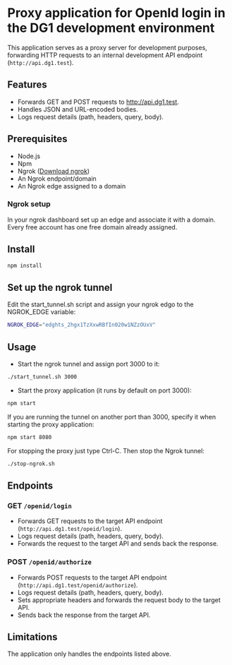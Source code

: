 # Proxy application for OpenId login in the DG1 development environment

This application serves as a proxy server for development purposes,
forwarding HTTP requests to an internal development API endpoint (`http://api.dg1.test`).

## Features

- Forwards GET and POST requests to http://api.dg1.test.
- Handles JSON and URL-encoded bodies.
-  Logs request details (path, headers, query, body).

## Prerequisites

- Node.js
- Npm
- Ngrok ([Download ngrok](https://ngrok.com/download))
- An Ngrok endpoint/domain
- An Ngrok edge assigned to a domain

### Ngrok setup
In your ngrok dashboard set up an edge and associate it with a domain.
Every free account has one free domain already assigned.

## Install
```bash
npm install
```

## Set up the ngrok tunnel
Edit the start_tunnel.sh script and assign your ngrok edgo to the NGROK_EDGE variable:

```bash
NGROK_EDGE="edghts_2hgx1TzXxwRBfIn020w1NZzOUxV"
```
## Usage
- Start the ngrok tunnel and assign port 3000 to it:
```bash
./start_tunnel.sh 3000
```
- Start the proxy application (it runs by default on port 3000):
```bash
npm start
```
If you are running the tunnel on another port than 3000, specify it when starting the proxy application:
```bash
npm start 8080
```

For stopping the proxy just type Ctrl-C. Then stop the Ngrok tunnel:
```bash
./stop-ngrok.sh
```

## Endpoints

### GET `/openid/login`
- Forwards GET requests to the target API endpoint (`http://api.dg1.test/opeid/login`).
- Logs request details (path, headers, query, body).
- Forwards the request to the target API and sends back the response.

### POST `/openid/authorize`
- Forwards POST requests to the target API endpoint (`http://api.dg1.test/openid/authorize`).
- Logs request details (path, headers, query, body).
- Sets appropriate headers and forwards the request body to the target API.
- Sends back the response from the target API.

## Limitations
The application only handles the endpoints listed above.
